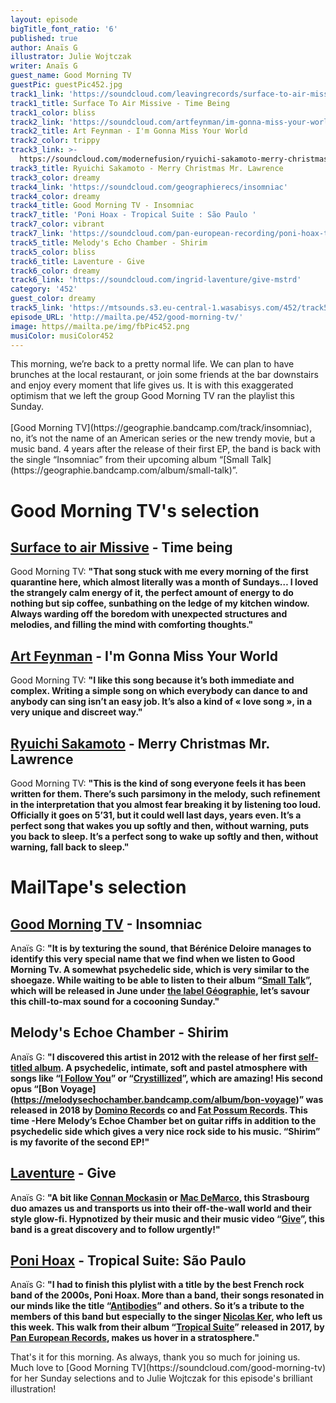 ```yaml
---
layout: episode
bigTitle_font_ratio: '6'
published: true
author: Anaïs G
illustrator: Julie Wojtczak
writer: Anaïs G
guest_name: Good Morning TV
guestPic: guestPic452.jpg
track1_link: 'https://soundcloud.com/leavingrecords/surface-to-air-missive-time-being'
track1_title: Surface To Air Missive - Time Being
track1_color: bliss
track2_link: 'https://soundcloud.com/artfeynman/im-gonna-miss-your-world'
track2_title: Art Feynman - I'm Gonna Miss Your World
track2_color: trippy
track3_link: >-
  https://soundcloud.com/modernefusion/ryuichi-sakamoto-merry-christmas-mr-lawrence
track3_title: Ryuichi Sakamoto - Merry Christmas Mr. Lawrence
track3_color: dreamy
track4_link: 'https://soundcloud.com/geographierecs/insomniac'
track4_color: dreamy
track4_title: Good Morning TV - Insomniac
track7_title: 'Poni Hoax - Tropical Suite : São Paulo '
track7_color: vibrant
track7_link: 'https://soundcloud.com/pan-european-recording/poni-hoax-tropical-suite-sao'
track5_title: Melody's Echo Chamber - Shirim
track5_color: bliss
track6_title: Laventure - Give
track6_color: dreamy
track6_link: 'https://soundcloud.com/ingrid-laventure/give-mstrd'
category: '452'
guest_color: dreamy
track5_link: 'https://mtsounds.s3.eu-central-1.wasabisys.com/452/track5.mp3'
episode_URL: 'http://mailta.pe/452/good-morning-tv/'
image: https//mailta.pe/img/fbPic452.png
musiColor: musiColor452
---
```

<p id="introduction">This morning, we’re back to a pretty normal life. We can plan to have brunches at the local restaurant, or join some friends at the bar downstairs and enjoy every moment that life gives us. It is with this exaggerated optimism that we left the group Good Morning TV ran the playlist this Sunday. 
<br> <br>
[Good Morning TV](https://geographie.bandcamp.com/track/insomniac), no, it’s not the name of an American series or the new trendy movie, but a music band. 4 years after the release of their first EP, the band is back with the single “Insomniac” from their upcoming album “[Small Talk](https://geographie.bandcamp.com/album/small-talk)”.
</p>

# Good Morning TV's selection

## [Surface to air Missive](https://surfacetoairmissive.bandcamp.com/album/surface-to-air-missive) - Time being
Good Morning TV: **"**That song stuck with me every morning of the first quarantine here, which almost literally was a month of Sundays… I loved the strangely calm energy of it, the perfect amount of energy to do nothing but sip coffee, sunbathing on the ledge of my kitchen window. Always warding off the boredom with unexpected structures and melodies, and filling the mind with comforting thoughts.**"**


## [Art Feynman](https://artfeynman.bandcamp.com/) - I'm Gonna Miss Your World
Good Morning TV: **"**I like this song because it’s both immediate and complex. Writing a simple song on which everybody can dance to and anybody can sing isn’t an easy job. It’s also a kind of « love song », in a very unique and discreet way.**"**


## [Ryuichi Sakamoto](http://sitesakamoto.com/) - Merry Christmas Mr. Lawrence
Good Morning TV: **"**This is the kind of song everyone feels it has been written for them. There’s such parsimony in the melody, such refinement in the interpretation that you almost fear breaking it by listening too loud. Officially it goes on 5’31, but it could well last days, years even. It’s a perfect song that wakes you up softly and then, without warning, puts you back to sleep. It’s a perfect song to wake up softly and then, without warning, fall back to sleep.**"**

# MailTape's selection

## [Good Morning TV](https://soundcloud.com/good-morning-tv) - Insomniac
Anaïs G: **"**It is by texturing the sound, that Bérénice Deloire manages to identify this very special name that we find when we listen to Good Morning Tv. A somewhat psychedelic side, which is very similar to the shoegaze. While waiting to be able to listen to their album “[Small Talk](https://geographie.bandcamp.com/album/small-talk)”, which will be released in June under [the label Géographie](https://geographie.bandcamp.com/), let’s savour this chill-to-max sound for a cocooning Sunday.**"**

## Melody's Echoe Chamber - Shirim
Anaïs G: **"**I discovered this artist in 2012 with the release of her first [self-titled album](https://melodysechochamber.bandcamp.com/album/melodys-echo-chamber). A psychedelic, intimate, soft and pastel atmosphere with songs like “[I Follow You](https://www.youtube.com/watch?v=v29I0srhPwg)” or “[Crystillized](https://www.youtube.com/watch?v=sfy0_vhfb-s)”, which are amazing! His second opus “[Bon Voyage] (https://melodysechochamber.bandcamp.com/album/bon-voyage)” was released in 2018 by [Domino Records](https://www.dominomusic.com/fr) co and [Fat Possum Records](https://fatpossum.com/). This time -Here Melody’s Echoe Chamber bet on guitar riffs in addition to the psychedelic side which gives a very nice rock side to his music. “Shirim” is my favorite of the second EP!**"**

## [Laventure](https://laventure.bandcamp.com/) - Give
Anaïs G: **"**A bit like [Connan Mockasin](https://connanmockasin.bandcamp.com/) or [Mac DeMarco](https://www.mac-demarco.com/), this Strasbourg duo amazes us and transports us into their off-the-wall world and their style glow-fi. Hypnotized by their music and their music video “[Give](https://www.youtube.com/watch?v=uWa1IeUMq0U)”, this band is a great discovery and to follow urgently!**"**

## [Poni Hoax](https://ponihoax.bandcamp.com/) - Tropical Suite: São Paulo
Anaïs G: **"**I had to finish this plylist with a title by the best French rock band of the 2000s, Poni Hoax. More than a band, their songs resonated in our minds like the title “[Antibodies](https://www.youtube.com/watch?v=hYeh7AnwbUY)” and others. So it’s a tribute to the members of this band but especially to the singer [Nicolas Ker](https://fr.wikipedia.org/wiki/Nicolas_Ker), who left us this week. This walk from their album “[Tropical Suite](https://ponihoax.bandcamp.com/album/tropical-suite)” released in 2017, by [Pan European Records](http://paneuropeanrecording.com/), makes us hover in a stratosphere.**"**

<p id="outroduction">That's it for this morning. As always, thank you so much for joining us. Much love to [Good Morning TV](https://soundcloud.com/good-morning-tv) for her Sunday selections and to Julie Wojtczak for this episode's brilliant illustration! </p>
